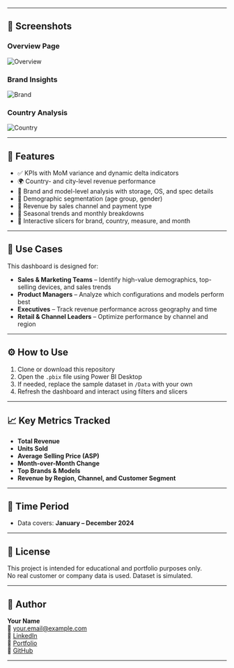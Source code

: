 
---

## 📸 Screenshots

### Overview Page
![Overview](./Screenshots/Overview_Page.png)

### Brand Insights
![Brand](./Screenshots/Brand_Insights.png)

### Country Analysis
![Country](./Screenshots/Country_Analysis.png)

---

## 🚀 Features

- ✅ KPIs with MoM variance and dynamic delta indicators
- 🌍 Country- and city-level revenue performance
- 📱 Brand and model-level analysis with storage, OS, and spec details
- 👤 Demographic segmentation (age group, gender)
- 🛒 Revenue by sales channel and payment type
- 📅 Seasonal trends and monthly breakdowns
- 🎯 Interactive slicers for brand, country, measure, and month

---

## 📌 Use Cases

This dashboard is designed for:

- **Sales & Marketing Teams** – Identify high-value demographics, top-selling devices, and sales trends
- **Product Managers** – Analyze which configurations and models perform best
- **Executives** – Track revenue performance across geography and time
- **Retail & Channel Leaders** – Optimize performance by channel and region

---

## ⚙️ How to Use

1. Clone or download this repository
2. Open the `.pbix` file using Power BI Desktop
3. If needed, replace the sample dataset in `/Data` with your own
4. Refresh the dashboard and interact using filters and slicers

---

## 📈 Key Metrics Tracked

- **Total Revenue**
- **Units Sold**
- **Average Selling Price (ASP)**
- **Month-over-Month Change**
- **Top Brands & Models**
- **Revenue by Region, Channel, and Customer Segment**

---

## 📅 Time Period

- Data covers: **January – December 2024**

---

## 🧾 License

This project is intended for educational and portfolio purposes only.  
No real customer or company data is used. Dataset is simulated.

---

## 🙋 Author

**Your Name**  
📧 your.email@example.com  
🔗 [LinkedIn](https://linkedin.com/in/your-profile)  
💼 [Portfolio](https://yourportfolio.com)  
🐙 [GitHub](https://github.com/yourhandle)

---

